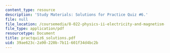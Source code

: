 ```yaml
---
content_type: resource
description: 'Study Materials: Solutions for Practice Quiz #6.'
file: null
file_location: /coursemedia/8-022-physics-ii-electricity-and-magnetism-fall-2002/39ae623c2a90220b7b11601f34d4bc2b_practquiz6_solutions.pdf
file_type: application/pdf
resourcetype: Document
title: practquiz6_solutions.pdf
uid: 39ae623c-2a90-220b-7b11-601f34d4bc2b
---
```

